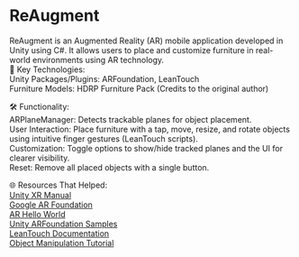 # ReAugment
ReAugment is an Augmented Reality (AR) mobile application developed in Unity using C#. It allows users to place and customize furniture in real-world environments using AR technology.  
🔧 Key Technologies:  
    Unity Packages/Plugins: ARFoundation, LeanTouch  
    Furniture Models: HDRP Furniture Pack (Credits to the original author)  

🛠 Functionality:  
    ARPlaneManager: Detects trackable planes for object placement.  
    User Interaction: Place furniture with a tap, move, resize, and rotate objects using intuitive finger gestures (LeanTouch scripts).  
    Customization: Toggle options to show/hide tracked planes and the UI for clearer visibility.  
    Reset: Remove all placed objects with a single button.  

🌐 Resources That Helped:  
    [Unity XR Manual](https://docs.unity3d.com/Manual/XR.html)  
    [Google AR Foundation](https://developers.google.com/ar/develop/unity-arf/getting-started-ar-foundation)  
    [AR Hello World](https://learn.unity.com/project/ar-hello-world)  
    [Unity ARFoundation Samples](https://github.com/Unity-Technologies/arfoundation-samples)  
    [LeanTouch Documentation](https://carloswilkes.com/Documentation/LeanTouch)  
    [Object Manipulation Tutorial](https://learn.unity.com/tutorial/manipulating-objects-in-ar-with-lean-touch?uv=2019.4#)  
